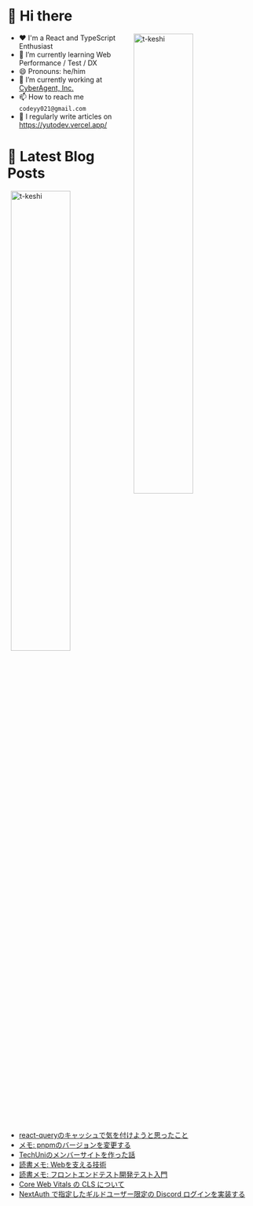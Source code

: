 # 👋 Hi there

<p><img align="right" width="49%" src="https://github-readme-stats.vercel.app/api?username=yossydev&show_icons=true&locale=en" alt="t-keshi" /></p>

- ❤️ I'm a React and TypeScript Enthusiast
- 🌱 I’m currently learning Web Performance / Test / DX
- 😄 Pronouns: he/him
- 💼 I’m currently working at [CyberAgent, Inc.](https://www.cyberagent.co.jp/)
- 📫 How to reach me `codeyy021@gmail.com`
- 📝 I regularly write articles on https://yutodev.vercel.app/

# 📝 Latest Blog Posts

<p><img align="right" width="49%" src="https://github-readme-stats.vercel.app/api/top-langs?username=yossydev&show_icons=true&locale=en&layout=compact" alt="t-keshi" /></p>

<!-- BLOG-POST-LIST:START -->
- [react-queryのキャッシュで気を付けようと思ったこと](https://yutodev.vercel.app/posts/react-query-cache)
- [メモ: pnpmのバージョンを変更する](https://yutodev.vercel.app/posts/pnpm-version-change)
- [TechUniのメンバーサイトを作った話](https://yutodev.vercel.app/posts/techuni-member-site)
- [読書メモ: Webを支える技術](https://yutodev.vercel.app/posts/read-technology-behind-the-web)
- [読書メモ: フロントエンドテスト開発テスト入門](https://yutodev.vercel.app/posts/read-frontend-test)
- [Core Web Vitals の CLS について](https://yutodev.vercel.app/posts/about-cls)
- [NextAuth で指定したギルドユーザー限定の Discord ログインを実装する](https://yutodev.vercel.app/posts/discord-nextauth-login)
<!-- BLOG-POST-LIST:END -->
